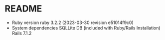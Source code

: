 # README

* Ruby version
    ruby 3.2.2 (2023-03-30 revision e51014f9c0)
* System dependencies
    SQLLite DB (included with Ruby/Rails Installation)
    Rails 7.1.2



